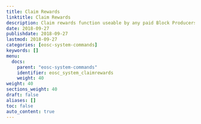 ```yaml
---
title: Claim Rewards
linktitle: Claim Rewards
description: Claim rewards function useable by any paid Block Producers
date: 2018-09-27
publishdate: 2018-09-27
lastmod: 2018-09-27
categories: [eosc-system-commands]
keywords: []
menu:
  docs:
    parent: "eosc-system-commands"
    identifier: eosc_system_claimrewards
    weight: 40
weight: 40
sections_weight: 40
draft: false
aliases: []
toc: false
auto_content: true
---
```

